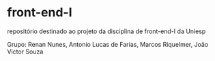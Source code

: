 # front-end-I
repositório destinado ao projeto da disciplina de front-end-I da Uniesp

Grupo: Renan Nunes, Antonio Lucas de Farias, Marcos Riquelmer, João Victor Souza
